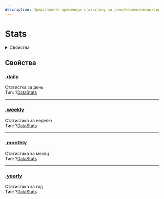 ```yaml
---
description: Представляет временную статистику за день/неделю/месяц/год
---
```


# Stats

<details>

<summary>Свойства</summary>

[daily](./#daily)

[weekly](./#weekly)

[monthly](./#monthly)

[yearly](./#yearly)

</details>

## Свойства

### [.daily](./#daily)

Статистка за день\
Тип: ?[DataStats](datastats.md)

***

### [.weekly](./#weekly)

Статистика за неделю\
Тип: ?[DataStats](datastats.md)

***

### [.monthly](./#monthly)

Статистика за месяц\
Тип: ?[DataStats](datastats.md)

***

### [.yearly](./#yearly)

Статистика за год\
Тип: ?[DataStats](datastats.md)
